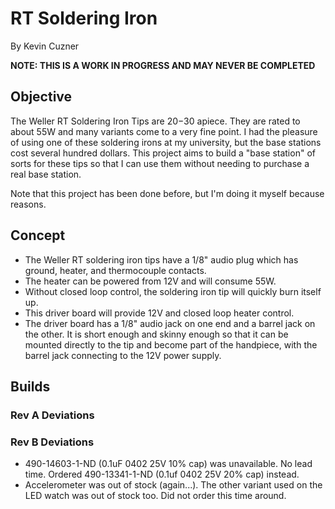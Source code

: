 # RT Soldering Iron
By Kevin Cuzner

**NOTE: THIS IS A WORK IN PROGRESS AND MAY NEVER BE COMPLETED**

## Objective

The Weller RT Soldering Iron Tips are $20-$30 apiece. They are rated to about
55W and many variants come to a very fine point. I had the pleasure of using one
of these soldering irons at my university, but the base stations cost several
hundred dollars. This project aims to build a "base station" of sorts for these
tips so that I can use them without needing to purchase a real base station.

Note that this project has been done before, but I'm doing it myself because
reasons.

## Concept

- The Weller RT soldering iron tips have a 1/8" audio plug which has ground,
  heater, and thermocouple contacts.
- The heater can be powered from 12V and will consume 55W.
- Without closed loop control, the soldering iron tip will quickly burn itself
  up.
- This driver board will provide 12V and closed loop heater control.
- The driver board has a 1/8" audio jack on one end and a barrel jack on the
  other. It is short enough and skinny enough so that it can be mounted directly
  to the tip and become part of the handpiece, with the barrel jack connecting
  to the 12V power supply.

## Builds

### Rev A Deviations

### Rev B Deviations

- 490-14603-1-ND (0.1uF 0402 25V 10% cap) was unavailable. No lead time.
  Ordered 490-13341-1-ND (0.1uf 0402 25V 20% cap) instead.
- Accelerometer was out of stock (again...). The other variant used on the LED
  watch was out of stock too. Did not order this time around.

